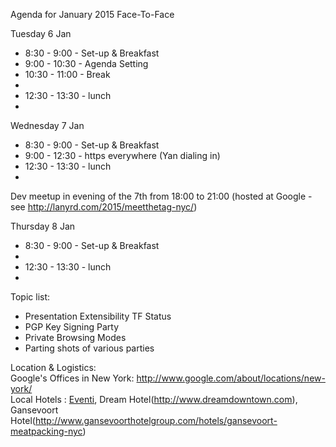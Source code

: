 Agenda for January 2015 Face-To-Face

Tuesday 6 Jan
* 8:30 - 9:00 - Set-up & Breakfast
* 9:00 - 10:30 - Agenda Setting
* 10:30 - 11:00 - Break
* 
* 12:30 - 13:30 - lunch
* 

Wednesday 7 Jan 
* 8:30 - 9:00 - Set-up & Breakfast
* 9:00 - 12:30 - https everywhere (Yan dialing in)
* 12:30 - 13:30 - lunch
* 

Dev meetup in evening of the 7th from 18:00 to 21:00 (hosted at Google - see http://lanyrd.com/2015/meetthetag-nyc/)

Thursday 8 Jan
* 8:30 - 9:00 - Set-up & Breakfast
*
* 12:30 - 13:30 - lunch
* 

Topic list:
 * Presentation Extensibility TF Status
 * PGP Key Signing Party
 * Private Browsing Modes
 * Parting shots of various parties

Location & Logistics:  
Google's Offices in New York: http://www.google.com/about/locations/new-york/  
Local Hotels : [Eventi](http://www.eventihotel.com), Dream Hotel(http://www.dreamdowntown.com), Gansevoort Hotel(http://www.gansevoorthotelgroup.com/hotels/gansevoort-meatpacking-nyc)  
